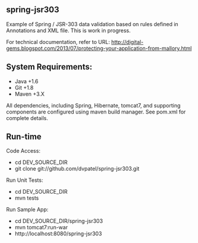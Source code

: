 spring-jsr303
-------------------
Example of Spring / JSR-303 data validation based on rules defined in Annotations and XML file.  This is work in progress.

For technical documentation, refer to URL:  http://digital-gems.blogspot.com/2013/07/protecting-your-application-from-mallory.html

System Requirements:
-------------------
*  Java +1.6
*  Git +1.8
*  Maven +3.X

All dependencies, including Spring, Hibernate, tomcat7, and supporting components are configured using maven build manager.  See pom.xml for complete details.

Run-time
-------------------
Code Access:  
*  cd DEV_SOURCE_DIR
*  git clone git://github.com/dvpatel/spring-jsr303.git
	
Run Unit Tests:  
*  cd DEV_SOURCE_DIR
*  mvn tests
	
Run Sample App:
*  cd DEV_SOURCE_DIR/spring-jsr303
*  mvn tomcat7:run-war
*  http://localhost:8080/spring-jsr303